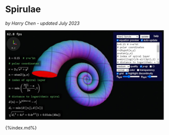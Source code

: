 # Spirulae

*by Harry Chen - updated July 2023*

[![spirulae.jpg](src/spirulae.jpg)](implicit3/)

{%index.md%}